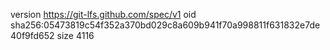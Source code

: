 version https://git-lfs.github.com/spec/v1
oid sha256:05473819c54f352a370bd029c8a609b941f70a998811f631832e7de40f9fd652
size 4116
